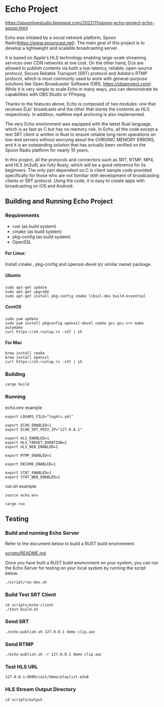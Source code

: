 # Echo Project

https://spoonlivestudio.blogspot.com/2022/11/spoon-echo-project-echo-spoon.html

Echo was initiated by a social network platform, Spoon Radio(https://www.spooncast.net). The main goal of this project is to develop a lightweight and scalable broadcasting server. 

It is based on Apple's HLS technology enabling large-scale streaming services over CDN networks at low cost. On the other hand, DJs are allowed to publish contents via both a low-latency, reliable, open-source protocol, Secure Reliable Transport (SRT) protocol and Adobe's RTMP protocol, which is most commonly used to work with general-purpose solutions like Open Broadcaster Software (OBS, https://obsproject.com). While it is very simple to scale Echo in many ways, you can demonstrate its capabilities with OBS Studio or FFmpeg.

Thanks to the features above, Echo is composed of two modules: one that receives DJs' broadcasts and the other that stores the contents as HLS respectively. In addition, realtime mp4 archiving is also implemented.

The very Echo environment was equipped with the latest Rust language, which is as fast as C but has no memory risk. In Echo, all the code except a test SRT client is written in Rust to ensure reliable long-term operations on low-end servers without worrying about the CHRONIC MEMORY ERRORS, and it is an outstanding solution that has actually been verified on the Spoon Radio platform for nearly 10 years.

In this project, all the protocols and connectors such as SRT, RTMP, MP4, and HLS (m3u8) are fully Rusty, which will be a good reference for its beginners. The only part dependent on C is client sample code provided specifically for those who are not familiar with development of broadcasting clients or SRT protocol. Using the code, it is easy to create apps with broadcasting on iOS and Android.

## Building and Running Echo Project

### Requirements

* rust (as build system)
* cmake (as build system)
* pkg-config (as build system)
* OpenSSL

#### For Linux:

Install cmake ,  pkg-config and openssl-devel (or similar name) package.

##### Ubuntu

```
sudo apt-get update
sudo apt-get upgrade
sudo apt-get install pkg-config cmake libssl-dev build-essential
```

##### CentOS

```
sudo yum update
sudo yum install pkgconfig openssl-devel cmake gcc gcc-c++ make automake
curl https://sh.rustup.rs -sSf | sh
```

#### For Mac

```
brew install cmake
brew install openssl
curl https://sh.rustup.rs -sSf | sh
```

### Building

```
cargo build
```

### Running

echo.env example
```
export LOG4RS_FILE="log4rs.yml"

export ECHO_ENABLED=1
export ECHO_SRT_PRIV_IP="127.0.0.1"

export HLS_ENABLED=1
export HLS_TARGET_DURATION=1
export HLS_WEB_ENABLED=1

export RTMP_ENABLED=1

export RECORD_ENABLED=1

export STAT_ENABLED=1
export STAT_WEB_ENABLED=1

```

run.sh example
```
source echo.env

cargo run
```

## Testing

### Build and running Echo Server

Refer to the document below to build a RUST build environment.

[scripts/README.md](scripts/README.md)

Once you have built a RUST build environment on your system, you can run the Echo Server for testing on your local system by running the script below.
```
./script/run-dev.sh
```

### Build Test SRT Client
```
cd scripts/echo-client 
./test-build.sh
```

### Send SRT
```
./echo-publish.sh 127.0.0.1 demo clip.aac 
```

### Send RTMP
```
./echo-publish.sh -r 127.0.0.1 demo clip.aac 
```

### Test HLS URL
```
127.0.0.1:8080/cast/demo/playlist.m3u8
```

### HLS Stream Output Directory
```
cd scripts/output
```
